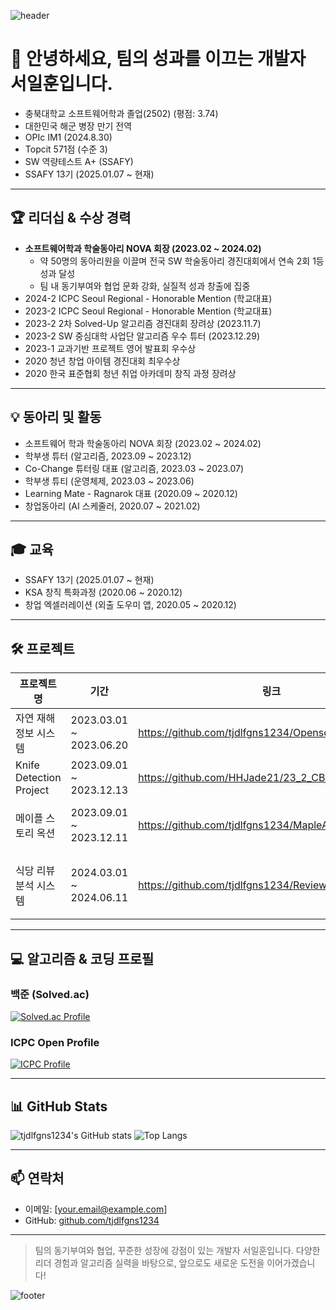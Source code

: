 ![header](https://capsule-render.vercel.app/api?type=waving&color=auto&height=200&section=header&text=Welcome!%20I'm%20Ilhoon%20Seo&fontSize=60)

# 👋 안녕하세요, 팀의 성과를 이끄는 개발자 서일훈입니다.

- 충북대학교 소프트웨어학과 졸업(2502) (평점: 3.74)
- 대한민국 해군 병장 만기 전역
- OPIc IM1 (2024.8.30)
- Topcit 571점 (수준 3)
- SW 역량테스트 A+ (SSAFY)
- SSAFY 13기 (2025.01.07 ~ 현재)

---

## 🏆 리더십 & 수상 경력

- **소프트웨어학과 학술동아리 NOVA 회장 (2023.02 ~ 2024.02)**
  - 약 50명의 동아리원을 이끌며 전국 SW 학술동아리 경진대회에서 연속 2회 1등 성과 달성
  - 팀 내 동기부여와 협업 문화 강화, 실질적 성과 창출에 집중
- 2024-2 ICPC Seoul Regional - Honorable Mention (학교대표)
- 2023-2 ICPC Seoul Regional - Honorable Mention (학교대표)
- 2023-2 2차 Solved-Up 알고리즘 경진대회 장려상 (2023.11.7)
- 2023-2 SW 중심대학 사업단 알고리즘 우수 튜터 (2023.12.29)
- 2023-1 교과기반 프로젝트 영어 발표회 우수상
- 2020 청년 창업 아이템 경진대회 최우수상
- 2020 한국 표준협회 청년 취업 아카데미 창직 과정 장려상

---

## 💡 동아리 및 활동

- 소프트웨어 학과 학술동아리 NOVA 회장 (2023.02 ~ 2024.02)
- 학부생 튜터 (알고리즘, 2023.09 ~ 2023.12)
- Co-Change 튜터링 대표 (알고리즘, 2023.03 ~ 2023.07)
- 학부생 튜티 (운영체제, 2023.03 ~ 2023.06)
- Learning Mate - Ragnarok 대표 (2020.09 ~ 2020.12)
- 창업동아리 (AI 스케줄러, 2020.07 ~ 2021.02)

---

## 🎓 교육

- SSAFY 13기 (2025.01.07 ~ 현재)
- KSA 창직 특화과정 (2020.06 ~ 2020.12)
- 창업 엑셀러레이션 (외출 도우미 앱, 2020.05 ~ 2020.12)

---

## 🛠 프로젝트

| 프로젝트명                | 기간                        | 링크                                                        | 주요 기술/태그                |
|--------------------------|-----------------------------|-------------------------------------------------------------|-------------------------------|
| 자연 재해 정보 시스템     | 2023.03.01 ~ 2023.06.20     | https://github.com/tjdlfgns1234/OpensourceWebProject        | CSS, HTML, JS                 |
| Knife Detection Project  | 2023.09.01 ~ 2023.12.13     | https://github.com/HHJade21/23_2_CBNU_AI_BTS                | AI, Github, Pytorch, Yolov5   |
| 메이플 스토리 옥션        | 2023.09.01 ~ 2023.12.11     | https://github.com/tjdlfgns1234/MapleAuction                | Database Design, MySQL, WEB   |
| 식당 리뷰 분석 시스템      | 2024.03.01 ~ 2024.06.11     | https://github.com/tjdlfgns1234/Review_Anaysis              | AI, BigData, KoBert, MongoDB, Pytorch |

---

## 💻 알고리즘 & 코딩 프로필

### 백준 (Solved.ac)
[![Solved.ac Profile](http://mazassumnida.wtf/api/v2/generate_badge?boj=tjdlfgns1234)](https://solved.ac/tjdlfgns1234/)
<!-- 위의 '본인백준ID'를 실제 백준 ID로 교체하세요. -->

### ICPC Open Profile
[![ICPC Profile](https://img.shields.io/badge/ICPC-Open%20Profile-blue?style=flat-square&logo=icpc)](https://icpc.global/ICPCID/7O29P09L13BC)
<!-- 위의 'ICPCID'를 본인 ICPC 프로필 링크로 교체하세요. -->

---

## 📊 GitHub Stats

![tjdlfgns1234's GitHub stats](https://github-readme-stats.vercel.app/api?username=tjdlfgns1234&show_icons=true&theme=radical)
![Top Langs](https://github-readme-stats.vercel.app/api/top-langs/?username=tjdlfgns1234&layout=compact&theme=radical)

---

## 📫 연락처

- 이메일: [your.email@example.com]
- GitHub: [github.com/tjdlfgns1234](https://github.com/tjdlfgns1234)

---

> 팀의 동기부여와 협업, 꾸준한 성장에 강점이 있는 개발자 서일훈입니다. 다양한 리더 경험과 알고리즘 실력을 바탕으로, 앞으로도 새로운 도전을 이어가겠습니다!

![footer](https://capsule-render.vercel.app/api?type=waving&color=auto&height=100&section=footer)

